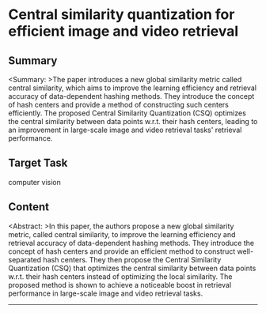 # Central similarity quantization for efficient image and video retrieval

## Summary

<Summary: >The paper introduces a new global similarity metric called central similarity, which aims to improve the learning efficiency and retrieval accuracy of data-dependent hashing methods. They introduce the concept of hash centers and provide a method of constructing such centers efficiently. The proposed Central Similarity Quantization (CSQ) optimizes the central similarity between data points w.r.t. their hash centers, leading to an improvement in large-scale image and video retrieval tasks' retrieval performance.


## Target Task

computer vision

## Content

<Abstract: >In this paper, the authors propose a new global similarity metric, called central similarity, to improve the learning efficiency and retrieval accuracy of data-dependent hashing methods. They introduce the concept of hash centers and provide an efficient method to construct well-separated hash centers. They then propose the Central Similarity Quantization (CSQ) that optimizes the central similarity between data points w.r.t. their hash centers instead of optimizing the local similarity. The proposed method is shown to achieve a noticeable boost in retrieval performance in large-scale image and video retrieval tasks.



---

